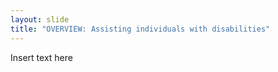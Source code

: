 ```yaml
---
layout: slide
title: "OVERVIEW: Assisting individuals with disabilities"
---
```


Insert text here